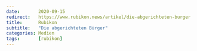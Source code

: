 ```yaml
---
date:       2020-09-15
redirect:   https://www.rubikon.news/artikel/die-abgerichteten-burger
title:      Rubikon
subtitle:   "Die abgerichteten Bürger"
categories: Medien
tags:       [rubikon]
---
```

